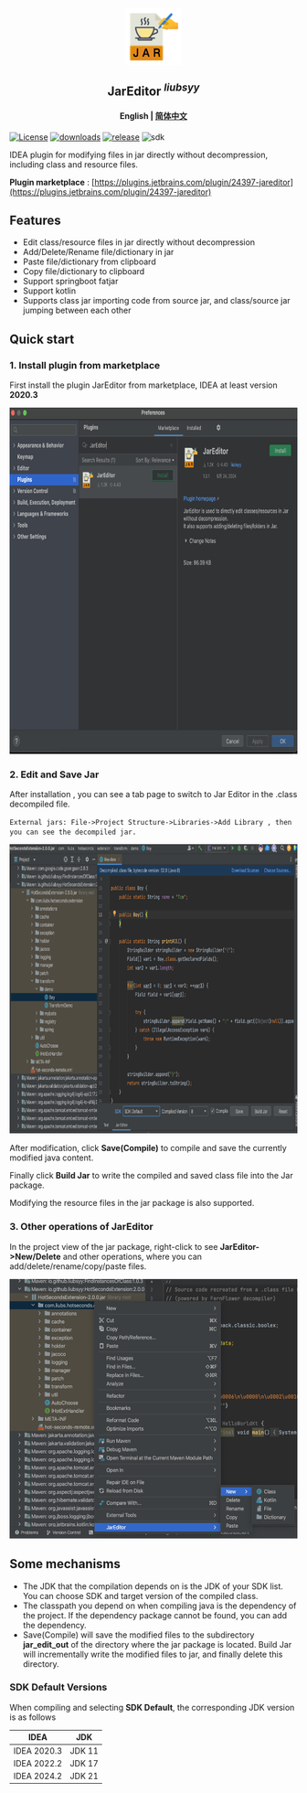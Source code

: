 
<div align="center">
  <img align="center" src="./img/logo.png" width="100" height="100" />
</div>

<h2 align="center">JarEditor <sup><em>liubsyy</em></sup></h2>

<h4 align="center"><strong>English</strong> | <a href="./README_CN.md">简体中文</a></h4>

[![License](https://img.shields.io/github/license/Liubsyy/JarEditor?color=blue)](./LICENSE)
[![downloads](https://img.shields.io/jetbrains/plugin/d/24397)](https://plugins.jetbrains.com/plugin/24397-jareditor)
[![release](https://img.shields.io/jetbrains/plugin/v/24397?label=version)](https://plugins.jetbrains.com/plugin/24397-jareditor)
![sdk](https://img.shields.io/badge/plugin%20sdk-IDEA%202020.3-red.svg)

IDEA plugin for modifying files in jar directly without decompression, including class and resource files.

**Plugin marketplace** : [https://plugins.jetbrains.com/plugin/24397-jareditor](https://plugins.jetbrains.com/plugin/24397-jareditor)

## Features
- Edit class/resource files in jar directly without decompression
- Add/Delete/Rename file/dictionary in jar
- Paste file/dictionary from clipboard
- Copy file/dictionary to clipboard
- Support springboot fatjar
- Support kotlin
- Supports class jar importing code from source jar, and class/source jar jumping between each other

## Quick start

### 1. Install plugin from marketplace
First install the plugin JarEditor from marketplace, IDEA at least version **2020.3**

<img src="./img/JarEditor_install.png" width="800" height="606" />


### 2. Edit and Save Jar
After installation , you can see a tab page to switch to Jar Editor in the .class decompiled file.

`External jars: File->Project Structure->Libraries->Add Library , then you can see the decompiled jar.`

<img src="./img/JarEditor_main.png" width="800" height="506" />

After modification, click **Save(Compile)** to compile and save the currently modified java content. 

Finally click **Build Jar** to write the compiled and saved class file into the Jar package.

Modifying the resource files in the jar package is also supported.

### 3. Other operations of JarEditor
In the project view of the jar package, right-click to see **JarEditor->New/Delete** and other operations, where you can add/delete/rename/copy/paste files.

<img src="./img/JarEditor_new_delete.png" width="550" height="454" />


## Some mechanisms
- The JDK that the compilation depends on is the JDK of your SDK list. You can choose SDK and target version of the compiled class.
- The classpath you depend on when compiling java is the dependency of the project. If the dependency package cannot be found, you can add the dependency.
- Save(Compile) will save the modified files to the subdirectory **jar_edit_out** of the directory where the jar package is located. Build Jar will incrementally write the modified files to jar, and finally delete this directory.


### SDK Default Versions

When compiling and selecting **SDK Default**, the corresponding JDK version is as follows

IDEA|JDK
---|---
IDEA 2020.3|JDK 11
IDEA 2022.2|JDK 17
IDEA 2024.2|JDK 21
